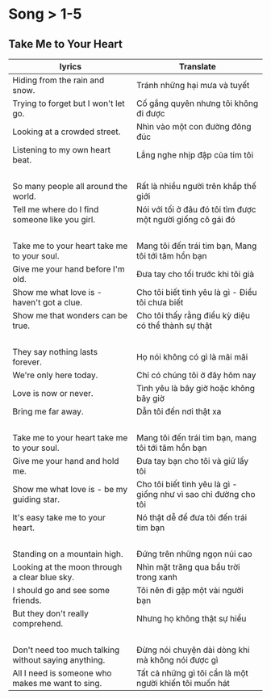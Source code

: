 # Song > 1-5

## Take Me to Your Heart

lyrics | Translate
------------ | -------------
Hiding from the rain and snow. | Tránh những hại mưa và tuyết
Trying to forget but I won't let go. | Cố gắng quyên nhưng tôi không đi được
Looking at a crowded street. | Nhìn vào một con đường đông đúc
Listening to my own heart beat. | Lắng nghe nhịp đập của tim tôi
&nbsp;&nbsp;&nbsp; |
So many people all around the world. | Rất là nhiều người trên khắp thế giới
Tell me where do I find someone like you girl. | Nói với tối ở đâu đó tôi tìm được một người giống cô gái đó
&nbsp;&nbsp;&nbsp; |
Take me to your heart take me to your soul. | Mang tôi đến trái tim bạn, Mang tôi tới tâm hồn bạn
Give me your hand before I'm old.| Đưa tay cho tối trước khi tôi già
Show me what love is - haven't got a clue. | Cho tôi biết tình yêu là gì - Điều tôi chưa biết
Show me that wonders can be true. | Cho tôi thấy rằng điều kỳ diệu có thể thành sự thật
&nbsp;&nbsp;&nbsp; |
They say nothing lasts forever. | Họ nói không có gì là mãi mãi
We're only here today. | Chỉ có chúng tôi ở đây hôm nay
Love is now or never. | Tình yêu là bây giờ hoặc không bây giờ
Bring me far away. | Dẫn tôi đến nơi thật xa
&nbsp;&nbsp;&nbsp; |
Take me to your heart take me to your soul. | Mang tôi đến trái tim bạn, mang tôi tới tâm hồn bạn
Give me your hand and hold me. | Đưa tay bạn cho tôi và giữ lấy tôi
Show me what love is - be my guiding star. | Cho tôi biết tình yêu là gì - giống như vì sao chỉ đường cho tôi
It's easy take me to your heart. | Nó thật dễ để đưa tôi đến trái tim bạn
&nbsp;&nbsp;&nbsp; |
Standing on a mountain high. | Đứng trên những ngọn núi cao
Looking at the moon through a clear blue sky. | Nhìn mặt trăng qua bầu trời trong xanh
I should go and see some friends. | Tôi nên đi gặp một vài người bạn
But they don't really comprehend. | Nhưng họ không thật sự hiểu
&nbsp;&nbsp;&nbsp; |
Don't need too much talking without saying anything. | Đừng nói chuyện dài dòng khi mà không nói được gì
All I need is someone who makes me want to sing. | Tất cả những gì tôi cần là một người khiến tôi muốn hát

